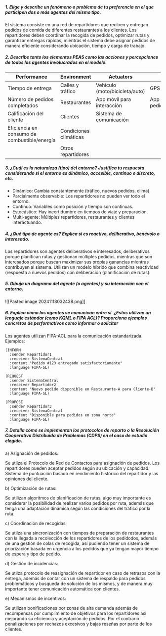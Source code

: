 ##### 1. Elige y describe un fenómeno o problema de tu preferencia en el que participen dos o más agentes del mismo tipo.

El sistema consiste en una red de repartidores que reciben y entregan pedidos de comida de diferentes restaurantes a los clientes. Los repartidores deben coordinar la recogida de pedidos, optimizar rutas y garantizar entregas rápidas, mientras el sistema debe asignar pedidos de manera eficiente considerando ubicación, tiempo y carga de trabajo.

##### 2. Describe tanto los elementos PEAS como las acciones y percepciones de todos los agentes involucrados en el modelo.

| Performance                                  | Environment            | Actuators                      | Sensors                                   |
| -------------------------------------------- | ---------------------- | ------------------------------ | ----------------------------------------- |
| Tiempo de entrega                            | Calles y tráfico       | Vehículo (moto/bicicleta/auto) | GPS                                       |
| Número de pedidos completados                | Restaurantes           | App móvil para interacción     | App móvil (recibe pedidos/notificaciones) |
| Calificación del cliente                     | Clientes               | Sistema de comunicación        |                                           |
| Eficiencia en consumo de combustible/energía | Condiciones climáticas |                                |                                           |
|                                              | Otros repartidores     |                                |                                           |

##### 3. ¿Cuál es la naturaleza (tipo) del entorno? Justifica tu respuesta considerando si el entorno es dinámico, accesible, continuo o discreto, etc.

- Dinámico: Cambia constantemente (tráfico, nuevos pedidos, clima).
- Parcialmente observable: Los repartidores no pueden ver todo el entorno.
- Continuo: Variables como posición y tiempo son continuas.
- Estocástico: Hay incertidumbre en tiempos de viaje y preparación.
- Multi-agente: Múltiples repartidores, restaurantes y clientes interactuando.
<div class="page-break" style="page-break-before: always;"></div>

##### 4. ¿Qué tipo de agente es? Explica si es reactivo, deliberativo, benévolo o interesado.

Los repartidores son agentes deliberativos e interesados, deliberativos porque planifican rutas y gestionan múltiples pedidos, mientras que son interesados porque buscan maximizar sus propias ganancias mientras contribuyen al sistema. Utilizan un modelo híbrido que combina reactividad (respuesta a nuevos pedidos) con deliberación (planificación de rutas).

##### 5. Dibuja un diagrama del agente (o agentes) y su interacción con el entorno.

![[Pasted image 20241118032438.png]]
<div class="page-break" style="page-break-before: always;"></div>

##### 6. Explica cómo los agentes se comunican entre sí. ¿Estos utilizan un lenguaje estándar (como KQML o FIPA ACL)? Proporciona ejemplos concretos de performativos como informar o solicitar

Los agentes utilizan FIPA-ACL para la comunicación estandarizada. Ejemplos:
```
(INFORM
  :sender Repartidor1
  :receiver SistemaCentral
  :content "Pedido #123 entregado satisfactoriamente"
  :language FIPA-SL)

(REQUEST
  :sender SistemaCentral
  :receiver Repartidor2
  :content "Nuevo pedido disponible en Restaurante-A para Cliente-B"
  :language FIPA-SL)

(PROPOSE
  :sender Repartidor3
  :receiver SistemaCentral
  :content "Disponible para pedidos en zona norte"
  :language FIPA-SL)
```

##### 7. Detalla cómo se implementan los protocolos de reparto o la Resolución Cooperativa Distribuida de Problemas (CDPS) en el caso de estudio elegido.

a) Asignación de pedidos:

Se utilza el Protocolo de Red de Contactos para asignación de pedidos. Los repartidores pueden aceptar pedidos según su ubicación y capacidad. Sistema de puntuación basado en rendimiento histórico del repartidor y las opiniones del cliente.

b) Optimización de rutas:

Se utilizan algoritmos de planificación de rutas, algo muy importante es considerar la posibilidad de realizar varios pedidos por ruta, además que tenga una adaptación dinámica según las condiciones del tráfico por la ruta.
<div class="page-break" style="page-break-before: always;"></div>

c) Coordinación de recogidas:

Se utilza una sincronización con tiempos de preparación de restaurantes con la llegada a recolección de los repartidores de los pedidodos, además de una gestión de colas de recogida, así pudiendo tener un sistema de priorización basada en urgencia a los pedidos que ya tengan mayor tiempo de espera y tipo de pedido.

d) Gestión de incidencias:

Se utilza protocolo de reasignación de repartidor en caso de retrasos con la entrega, además de contar con un sistema de respaldo para pedidos problemáticos y busqueda de solución de los mismos, y de manera muy importante tener comunicación automática con clientes.

e) Mecanismos de incentivos:

Se utilizan bonificaciones por zonas de alta demanda además de recompensas por cumplimiento de objetivos para los repartidores así mejorando su eficiencia y aceptación de pedidos. Por el contrario penalizaciones por rechazos excesivos y bajas reseñas por parte de los clientes.